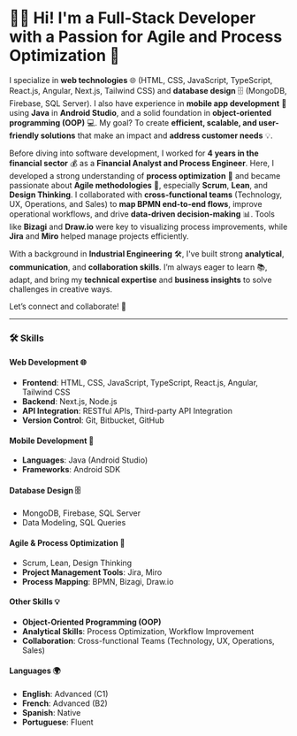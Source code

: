 # 👨‍💻 Hi! I'm a Full-Stack Developer with a Passion for Agile and Process Optimization 🚀

I specialize in **web technologies** 🌐 (HTML, CSS, JavaScript, TypeScript, React.js, Angular, Next.js, Tailwind CSS) and **database design** 🗄️ (MongoDB, Firebase, SQL Server). I also have experience in **mobile app development** 📱 using **Java** in **Android Studio**, and a solid foundation in **object-oriented programming (OOP)** 💻. My goal? To create **efficient, scalable, and user-friendly solutions** that make an impact and **address customer needs** 💡.

Before diving into software development, I worked for **4 years in the financial sector** 💰 as a **Financial Analyst and Process Engineer**. Here, I developed a strong understanding of **process optimization** 🔧 and became passionate about **Agile methodologies** 🔄, especially **Scrum**, **Lean**, and **Design Thinking**. I collaborated with **cross-functional teams** (Technology, UX, Operations, and Sales) to **map BPMN end-to-end flows**, improve operational workflows, and drive **data-driven decision-making** 📊. Tools like **Bizagi** and **Draw.io** were key to visualizing process improvements, while **Jira** and **Miro** helped manage projects efficiently.

With a background in **Industrial Engineering** 🛠️, I've built strong **analytical**, **communication**, and **collaboration skills**. I’m always eager to learn 📚, adapt, and bring my **technical expertise** and **business insights** to solve challenges in creative ways. 

Let’s connect and collaborate! 💬

---

### 🛠️ **Skills** 

#### **Web Development** 🌐
- **Frontend**: HTML, CSS, JavaScript, TypeScript, React.js, Angular, Tailwind CSS
- **Backend**: Next.js, Node.js
- **API Integration**: RESTful APIs, Third-party API Integration
- **Version Control**: Git, Bitbucket, GitHub

#### **Mobile Development** 📱
- **Languages**: Java (Android Studio)
- **Frameworks**: Android SDK

#### **Database Design** 🗄️
- MongoDB, Firebase, SQL Server
- Data Modeling, SQL Queries

#### **Agile & Process Optimization** 🔄
- Scrum, Lean, Design Thinking
- **Project Management Tools**: Jira, Miro
- **Process Mapping**: BPMN, Bizagi, Draw.io

#### **Other Skills** 💡
- **Object-Oriented Programming (OOP)**
- **Analytical Skills**: Process Optimization, Workflow Improvement
- **Collaboration**: Cross-functional Teams (Technology, UX, Operations, Sales)

#### **Languages** 🌍
- **English**: Advanced (C1)
- **French**: Advanced (B2)
- **Spanish**: Native
- **Portuguese**: Fluent

